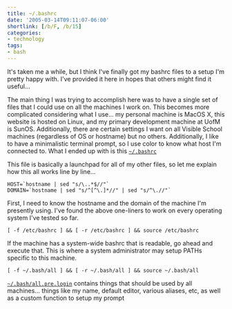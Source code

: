 ```yaml
---
title: ~/.bashrc
date: '2005-03-14T09:11:07-06:00'
shortlink: [/b/F, /b/15]
categories:
- technology
tags:
- bash
---
```

It's taken me a while, but I think I've finally got my bashrc files to a setup I'm pretty happy with. I've provided it
here in hopes that others might find it useful...

The main thing I was trying to accomplish here  was to have a single set of files that I could use on all the machines I
work on.  This becomes more complicated considering what I use... my personal machine is MacOS X, this website is hosted
on Linux, and my primary development machine at UofM is SunOS.  Additionally, there are certain settings I want on all
Visible School machines (regardless of OS or hostname) but no others.  Additionally, I like to have a minimalistic
terminal prompt, so I use color to know what host I'm connected to.  What I ended up with is this
[`~/.bashrc`](https://github.com/willnorris/dotfiles/blob/master/bash/.bashrc)

This file is basically a launchpad for all of my other files, so let me explain how this all works line by line...

    HOST=`hostname | sed "s/\..*$//"`
    DOMAIN=`hostname | sed "s/^[^\.]*//" | sed "s/^\.//"`

First, I need to know the hostname and the domain of the machine I'm presently using.  I've found the above one-liners
to work on every operating system I've tested so far.

    [ -f /etc/bashrc ] && [ -r /etc/bashrc ] && source /etc/bashrc

If the machine has a system-wide bashrc that is readable, go ahead and execute that.  This is where a system
administrator may setup PATHs specific to this machine.

    [ -f ~/.bash/all ] && [ -r ~/.bash/all ] && source ~/.bash/all

[`~/.bash/all.pre.login`](https://github.com/willnorris/dotfiles/blob/master/bash/.bash/all.pre.login) contains things
that should be used by all machines...  things like my name, default editor, various aliases, etc, as well as a custom
function to setup my prompt

<!--
It first checks for a system-wide bashrc, then calls my
[`~/.bash/all.pre.login`][~/.bash/all.pre.login], and then runs appropriate bash scripts based on
the [operating system][~/.bash/os], the [network][~/.bash/network] it is a
part of, and its [hostname][~/.bash/host].  So long as you are careful to put
things in the appropriate file, everything begins to disappear into the
background and you don't have to think about your bash environment.
-->
